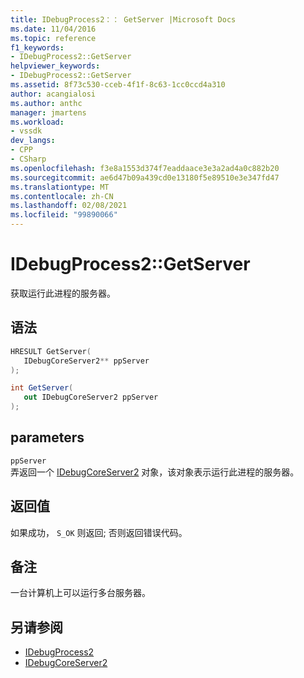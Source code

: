 ```yaml
---
title: IDebugProcess2：： GetServer |Microsoft Docs
ms.date: 11/04/2016
ms.topic: reference
f1_keywords:
- IDebugProcess2::GetServer
helpviewer_keywords:
- IDebugProcess2::GetServer
ms.assetid: 8f73c530-cceb-4f1f-8c63-1cc0ccd4a310
author: acangialosi
ms.author: anthc
manager: jmartens
ms.workload:
- vssdk
dev_langs:
- CPP
- CSharp
ms.openlocfilehash: f3e8a1553d374f7eaddaace3e3a2ad4a0c882b20
ms.sourcegitcommit: ae6d47b09a439cd0e13180f5e89510e3e347fd47
ms.translationtype: MT
ms.contentlocale: zh-CN
ms.lasthandoff: 02/08/2021
ms.locfileid: "99890066"
---
```

# <a name="idebugprocess2getserver"></a>IDebugProcess2::GetServer
获取运行此进程的服务器。

## <a name="syntax"></a>语法

```cpp
HRESULT GetServer( 
   IDebugCoreServer2** ppServer
);
```

```csharp
int GetServer( 
   out IDebugCoreServer2 ppServer
);
```

## <a name="parameters"></a>parameters
`ppServer`\
弄返回一个 [IDebugCoreServer2](../../../extensibility/debugger/reference/idebugcoreserver2.md) 对象，该对象表示运行此进程的服务器。

## <a name="return-value"></a>返回值
 如果成功， `S_OK` 则返回; 否则返回错误代码。

## <a name="remarks"></a>备注
 一台计算机上可以运行多台服务器。

## <a name="see-also"></a>另请参阅
- [IDebugProcess2](../../../extensibility/debugger/reference/idebugprocess2.md)
- [IDebugCoreServer2](../../../extensibility/debugger/reference/idebugcoreserver2.md)
